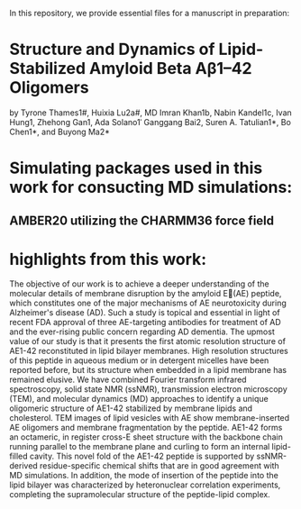 In this repository, we provide essential files for a manuscript in preparation:

# Structure and Dynamics of Lipid-Stabilized Amyloid Beta Aβ1–42 Oligomers
by Tyrone Thames1#, Huixia Lu2a#, MD Imran Khan1b, Nabin Kandel1c, Ivan Hung1, Zhehong Gan1,
Ada Solano1ˈ Ganggang Bai2, Suren A. Tatulian1*, Bo Chen1*, and Buyong Ma2*

# Simulating packages used in this work for consucting MD simulations:

## AMBER20 utilizing the CHARMM36 force field 

# highlights from this work:

The objective of our work is to achieve a deeper understanding of the molecular details of membrane disruption by the amyloid E(AE) peptide, which constitutes one of the major mechanisms of AE neurotoxicity during Alzheimer's disease (AD). Such a study is topical and essential in light of recent FDA approval of three AE-targeting antibodies for treatment of AD and the ever-rising public concern regarding AD dementia. The upmost value of our study is that it presents the first atomic resolution structure of AE1-42 reconstituted in lipid bilayer membranes. High resolution structures of this peptide in aqueous medium or in detergent micelles have been reported before, but its structure when embedded in a lipid membrane has remained elusive. We have combined Fourier transform infrared spectroscopy, solid state NMR (ssNMR), transmission electron microscopy (TEM), and molecular dynamics (MD) approaches to identify a unique oligomeric structure of AE1-42 stabilized by membrane lipids and cholesterol. TEM images of lipid vesicles with AE show membrane-inserted AE oligomers and membrane fragmentation by the peptide. AE1-42 forms an octameric, in register cross-E sheet structure with the backbone chain running parallel to the membrane plane and curling to form an internal lipid-filled cavity. This novel fold of the AE1-42 peptide is supported by ssNMR-derived residue-specific chemical shifts that are in good agreement with MD simulations. In addition, the mode of insertion of the peptide into the lipid bilayer was characterized by heteronuclear correlation experiments, completing the supramolecular structure of the peptide-lipid complex.
